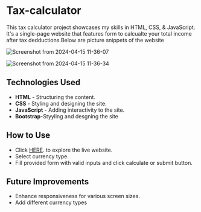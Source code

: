 # Tax-calculator
This tax calculator project showcases my skills in HTML, CSS, & JavaScript. It's a single-page website that features   form to calcualte your total income after tax dedductions.Below are picture snippets of the website

![Screenshot from 2024-04-15 11-36-07](https://github.com/Ramanakunam16/Tax-calculator/assets/92236684/81bf18de-5669-4546-b818-3f24b885eb86)

![Screenshot from 2024-04-15 11-36-34](https://github.com/Ramanakunam16/Tax-calculator/assets/92236684/4969d0a6-52cc-4ed4-a069-523b838e832f)

## Technologies Used

- **HTML** - Structuring the content.
- **CSS** - Styling and designing the site.
- **JavaScript** - Adding interactivity to the site.
- **Bootstrap**-Styyling and desgning the site

## How to Use

- Click [HERE](https://newtaxcalculator.netlify.app/). to explore the live website.
- Select currency type.
- Fill provided form with valid inputs and click calculate or submit button.
  
## Future Improvements

- Enhance responsiveness for various screen sizes.
- Add different currency types
